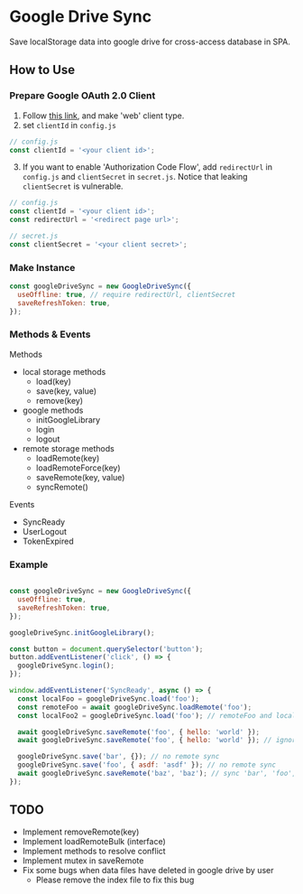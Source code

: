 # Google Drive Sync

Save localStorage data into google drive for cross-access database in SPA.

## How to Use

### Prepare Google OAuth 2.0 Client

1. Follow [this link](https://developers.google.com/identity/protocols/oauth2#1.-obtain-oauth-2.0-credentials-from-the-dynamic_data.setvar.console_name-.), and make 'web' client type.
2. set `clientId` in `config.js`

```js
// config.js
const clientId = '<your client id>';
```

3. If you want to enable 'Authorization Code Flow', add `redirectUrl` in `config.js` and `clientSecret` in `secret.js`. Notice that leaking `clientSecret` is vulnerable.

```js
// config.js
const clientId = '<your client id>';
const redirectUrl = '<redirect page url>';
```

```js
// secret.js
const clientSecret = '<your client secret>';
```

### Make Instance

```js
const googleDriveSync = new GoogleDriveSync({
  useOffline: true, // require redirectUrl, clientSecret
  saveRefreshToken: true,
});
```

### Methods & Events

Methods

* local storage methods
  * load(key)
  * save(key, value)
  * remove(key)
* google methods
  * initGoogleLibrary
  * login
  * logout
* remote storage methods
  * loadRemote(key)
  * loadRemoteForce(key)
  * saveRemote(key, value)
  * syncRemote()

Events

* SyncReady
* UserLogout
* TokenExpired

### Example

```js

const googleDriveSync = new GoogleDriveSync({
  useOffline: true,
  saveRefreshToken: true,
});

googleDriveSync.initGoogleLibrary();

const button = document.querySelector('button');
button.addEventListener('click', () => {
  googleDriveSync.login();
});

window.addEventListener('SyncReady', async () => {
  const localFoo = googleDriveSync.load('foo');
  const remoteFoo = await googleDriveSync.loadRemote('foo');
  const localFoo2 = googleDriveSync.load('foo'); // remoteFoo and localFoo2 are same

  await googleDriveSync.saveRemote('foo', { hello: 'world' });
  await googleDriveSync.saveRemote('foo', { hello: 'world' }); // ignored

  googleDriveSync.save('bar', {}); // no remote sync
  googleDriveSync.save('foo', { asdf: 'asdf' }); // no remote sync
  await googleDriveSync.saveRemote('baz', 'baz'); // sync 'bar', 'foo', 'baz' at this time
});
```

## TODO

* Implement removeRemote(key)
* Implement loadRemoteBulk (interface)
* Implement methods to resolve conflict
* Implement mutex in saveRemote
* Fix some bugs when data files have deleted in google drive by user
  * Please remove the index file to fix this bug

